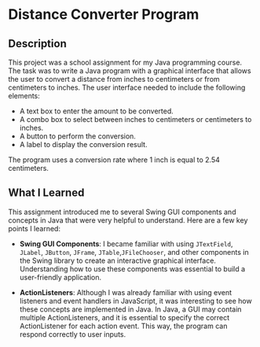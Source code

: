 # Distance Converter Program

## Description
This project was a school assignment for my Java programming course. The task was to write a Java program with a graphical interface that allows the user to convert a distance from inches to centimeters or from centimeters to inches. The user interface needed to include the following elements:

- A text box to enter the amount to be converted.
- A combo box to select between inches to centimeters or centimeters to inches.
- A button to perform the conversion.
- A label to display the conversion result.

The program uses a conversion rate where 1 inch is equal to 2.54 centimeters.

## What I Learned
This assignment introduced me to several Swing GUI components and concepts in Java that were very helpful to understand. Here are a few key points I learned:

- **Swing GUI Components**: I became familiar with using `JTextField`, `JLabel`, `JButton`, `JFrame`, `JTable`,`JFileChooser`, and other components in the Swing library to create an interactive graphical interface. Understanding how to use these components was essential to build a user-friendly application.

- **ActionListeners**: Although I was already familiar with using event listeners and event handlers in JavaScript, it was interesting to see how these concepts are implemented in Java. In Java, a GUI may contain multiple ActionListeners, and it is essential to specify the correct ActionListener for each action event. This way, the program can respond correctly to user inputs.
